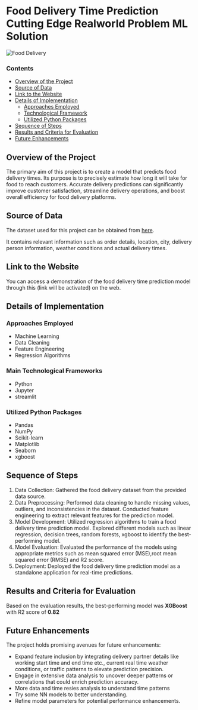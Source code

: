 # Food Delivery Time Prediction Cutting Edge Realworld Problem ML Solution


![Food Delivery](/Users/aidenerdogan/Desktop/dev/food-delivery-time-pred-prod/imgs/boltcloneapp.jpg)


### Contents
- [Overview of the Project](#overview-of-the-project)
- [Source of Data](#source-of-data)
- [Link to the Website](#link-to-the-website)
- [Details of Implementation](#details-of-implementation)
    - [Approaches Employed](#approaches-employed)
    - [Technological Framework](#technological-framework)
    - [Utilized Python Packages](#utilized-python-packages)
- [Sequence of Steps](#sequence-of-steps)
- [Results and Criteria for Evaluation](#results-and-criteria-for-evaluation)
- [Future Enhancements](#future-enhancements)

  
## Overview of the Project
The primary aim of this project is to create a model that predicts food delivery times. Its purpose is to precisely estimate how long it will take for food to reach customers. Accurate delivery predictions can significantly improve customer satisfaction, streamline delivery operations, and boost overall efficiency for food delivery platforms.

## Source of Data
The dataset used for this project can be obtained from [here](https://www.kaggle.com/datasets/gauravmalik26/food-delivery-dataset).

It contains relevant information such as order details, location, city, delivery person information, weather conditions and actual delivery times.

## Link to the Website

You can access a demonstration of the food delivery time prediction model through this (link will be activated) on the web.

## Details of Implementation

### Approaches Employed
* Machine Learning
* Data Cleaning
* Feature Engineering
* Regression Algorithms

### Main Technological Frameworks
* Python
* Jupyter
* streamlit

### Utilized Python Packages
* Pandas
* NumPy
* Scikit-learn
* Matplotlib
* Seaborn
* xgboost

## Sequence of Steps

1. Data Collection: Gathered the food delivery dataset from the provided data source.
2. Data Preprocessing: Performed data cleaning to handle missing values, outliers, and inconsistencies in the dataset. Conducted feature engineering to extract relevant features for the prediction model.
3. Model Development: Utilized regression algorithms to train a food delivery time prediction model. Explored different models such as linear regression, decision trees, random forests, xgboost to identify the best-performing model.
4. Model Evaluation: Evaluated the performance of the models using appropriate metrics such as mean squared error (MSE),root mean squared error (RMSE) and R2 score.
5. Deployment: Deployed the food delivery time prediction model as a standalone application for real-time predictions.

## Results and Criteria for Evaluation

Based on the evaluation results, the best-performing model was **XGBoost** with R2 score of **0.82**

## Future Enhancements

The project holds promising avenues for future enhancements:

* Expand feature inclusion by integrating delivery partner details like working start time and end time etc., current real time weather conditions, or traffic patterns to elevate prediction precision.
* Engage in extensive data analysis to uncover deeper patterns or correlations that could enrich prediction accuracy.
* More data and time resies analysis to understand time patterns
* Try some NN models to better understanding.
* Refine model parameters for potential performance enhancements.






